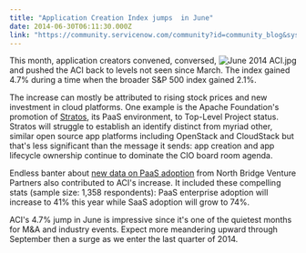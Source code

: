 ```yaml
---
title: "Application Creation Index jumps  in June"
date: 2014-06-30T06:11:30.000Z
link: "https://community.servicenow.com/community?id=community_blog&sys_id=139ceee1dbd0dbc01dcaf3231f961955"
---
```

<p><img   alt="June 2014 ACI.jpg" class="image-0 jive-image" src="3a8f7b3ddb18d3049c9ffb651f9619bb.iix" style="height: auto; float: right;"/>This month, application creators convened, conversed, and pushed the ACI back to levels not seen since March. The index gained 4.7% during a time when the broader S&amp;P 500 index gained 2.1%.</p><p></p><p>The increase can mostly be attributed to rising stock prices and new investment in cloud platforms. One example is the Apache Foundation's promotion of <a title="w.zdnet.com/apache-makes-stratos-paas-cloud-a-top-level-project-7000030179/" href="http://www.zdnet.com/apache-makes-stratos-paas-cloud-a-top-level-project-7000030179/">Stratos</a>, its PaaS environment, to Top-Level Project status. Stratos will struggle to establish an identify distinct from myriad other, similar open source app platforms including OpenStack and CloudStack but that's less significant than the message it sends: app creation and app lifecycle ownership continue to dominate the CIO board room agenda.</p><p></p><p>Endless banter about <a title="w.cloudcomputing-news.net/news/2014/jun/23/saas-adoption-ploughs-while-iaas-and-paas-reach-tipping-point-research-shows/" href="http://www.cloudcomputing-news.net/news/2014/jun/23/saas-adoption-ploughs-while-iaas-and-paas-reach-tipping-point-research-shows/">new data on PaaS adoption</a> from North Bridge Venture Partners also contributed to ACI's increase. It included these compelling stats (sample size: 1,358 respondents): PaaS enterprise adoption will increase to 41% this year while SaaS adoption will grow to 74%.</p><p></p><p>ACI's 4.7% jump in June is impressive since it's one of the quietest months for M&amp;A and industry events. Expect more meandering upward through September then a surge as we enter the last quarter of 2014.</p>